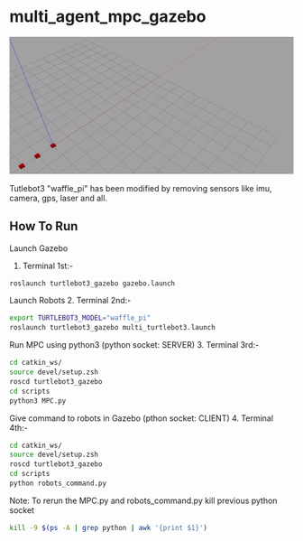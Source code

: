 # multi_agent_mpc_gazebo

![Alt text](https://github.com/rishabhdevyadav/multi_agent_mpc_gazebo/blob/main/gif/ezgif.com-video-to-gif.gif)

Tutlebot3 "waffle_pi" has been modified by removing sensors like imu, camera, gps, laser and all.

## How To Run

Launch Gazebo
1. Terminal 1st:-
```bash
roslaunch turtlebot3_gazebo gazebo.launch
```

Launch Robots
2. Terminal 2nd:-
```bash
export TURTLEBOT3_MODEL="waffle_pi"
roslaunch turtlebot3_gazebo multi_turtlebot3.launch
```

Run MPC using python3 (python socket: SERVER)
3. Terminal 3rd:-
```bash
cd catkin_ws/
source devel/setup.zsh
roscd turtlebot3_gazebo
cd scripts
python3 MPC.py
```

Give command to robots in Gazebo (pthon socket: CLIENT)
4. Terminal 4th:-
```bash
cd catkin_ws/
source devel/setup.zsh
roscd turtlebot3_gazebo
cd scripts
python robots_command.py
```


Note: To rerun the MPC.py and robots_command.py kill previous python socket
```bash
kill -9 $(ps -A | grep python | awk '{print $1}')
```
